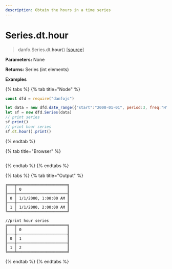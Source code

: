 ```yaml
---
description: Obtain the hours in a time series
---
```


# Series.dt.hour

> danfo.Series.dt.**hour**\(\)     \[[source](https://github.com/opensource9ja/danfojs/blob/master/danfojs/src/core/timeseries.js#L205)\]

**Parameters:** None

**Returns:** Series \(int elements\)

**Examples**

{% tabs %}
{% tab title="Node" %}
```javascript
const dfd = require("danfojs")

let data = new dfd.date_range({"start":"2000-01-01", period:3, freq:"H"})
let sf = new dfd.Series(data)
// print series
sf.print()
// print hour series
sf.dt.hour().print()
```
{% endtab %}

{% tab title="Browser" %}
```

```
{% endtab %}
{% endtabs %}

{% tabs %}
{% tab title="Output" %}
```text
╔═══╤══════════════════════╗
║   │ 0                    ║
╟───┼──────────────────────╢
║ 0 │ 1/1/2000, 1:00:00 AM ║
╟───┼──────────────────────╢
║ 1 │ 1/1/2000, 2:00:00 AM ║
╚═══╧══════════════════════╝

//print hour series
╔═══╤══════════════════════╗
║   │ 0                    ║
╟───┼──────────────────────╢
║ 0 │ 1                    ║
╟───┼──────────────────────╢
║ 1 │ 2                    ║
╚═══╧══════════════════════╝
```
{% endtab %}
{% endtabs %}

